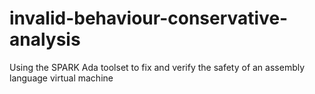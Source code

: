 # invalid-behaviour-conservative-analysis
Using the SPARK Ada toolset to fix and verify the safety of an assembly language virtual machine

